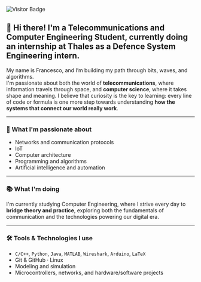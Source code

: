 ![Visitor Badge](https://visitor-badge.laobi.icu/badge?page_id=FrancescoO1.FrancescoO1)

## 👋 Hi there! I'm a Telecommunications and Computer Engineering Student, currently doing an internship at Thales as a Defence System Engineering intern.

My name is Francesco, and I’m building my path through bits, waves, and algorithms.  
I'm passionate about both the world of **telecommunications**, where information travels through space, and **computer science**, where it takes shape and meaning.
I believe that curiosity is the key to learning: every line of code or formula is one more step towards understanding **how the systems that connect our world really work**.

---

### 🚀 What I'm passionate about
- Networks and communication protocols  
- IoT  
- Computer architecture  
- Programming and algorithms  
- Artificial intelligence and automation

---

### 📚 What I'm doing
I'm currently studying Computer Engineering, where I strive every day to **bridge theory and practice**, exploring both the fundamentals of communication and the technologies powering our digital era.

---

### 🛠️ Tools & Technologies I use
- `C/C++`, `Python`, `Java`, `MATLAB`, `Wireshark`, `Arduino`, `LaTeX`
- Git & GitHub · Linux
- Modeling and simulation
- Microcontrollers, networks, and hardware/software projects



<!--
**FrancescoO1/FrancescoO1** is a ✨ _special_ ✨ repository because its `README.md` (this file) appears on your GitHub profile.

Here are some ideas to get you started:

- 🔭 I’m currently working on ...
- 🌱 I’m currently learning ...
- 👯 I’m looking to collaborate on ...
- 🤔 I’m looking for help with ...
- 💬 Ask me about ...
- 📫 How to reach me: ...
- 😄 Pronouns: ...
- ⚡ Fun fact: ...
-->
